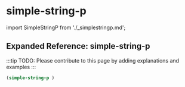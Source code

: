 # simple-string-p

import SimpleStringP from './_simplestringp.md';

<SimpleStringP />

## Expanded Reference: simple-string-p

:::tip
TODO: Please contribute to this page by adding explanations and examples
:::

```lisp
(simple-string-p )
```
